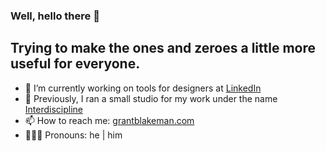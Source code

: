 ### Well, hello there 👋
## Trying to make the ones and zeroes a little more useful for everyone.

<!--
- 🔭 I’m currently working on: [/now](https://grantblakeman.com/now)
- 🌱 I’m currently learning: [Three Things](https://grantblakeman.com/now/#three-things)
-->
- 🧰 I’m currently working on tools for designers at [LinkedIn](https://linkedin.com)
- 🚀 Previously, I ran a small studio for my work under the name [Interdiscipline](https://interdiscipline.com)
- 📫 How to reach me: [grantblakeman.com](https://grantblakeman.com)
- 💁🏻‍♂️ Pronouns: he | him

<!--
![gblakeman’s github stats](https://github-readme-stats.vercel.app/api?username=gblakeman&count_private=true&show_icons=true&hide_title=true&hide_border=true&include_all_commits=true)

**gblakeman/gblakeman** is a ✨ _special_ ✨ repository because its `README.md` (this file) appears on your GitHub profile.

Here are some ideas to get you started:

- 🔭 I’m currently working on ...
- 🌱 I’m currently learning ...
- 👯 I’m looking to collaborate on ...
- 🤔 I’m looking for help with ...
- 💬 Ask me about ...
- 📫 How to reach me: ...
- 😄 Pronouns: ...
- ⚡ Fun fact: ...
-->
